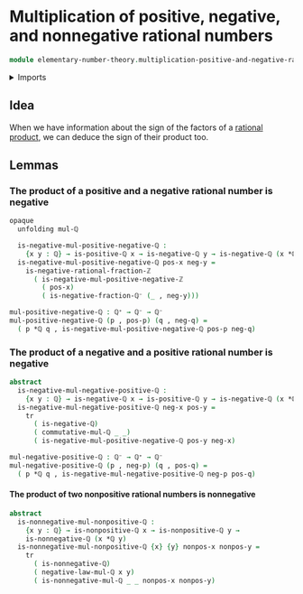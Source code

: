 # Multiplication of positive, negative, and nonnegative rational numbers

```agda
module elementary-number-theory.multiplication-positive-and-negative-rational-numbers where
```

<details><summary>Imports</summary>

```agda
open import elementary-number-theory.multiplication-positive-and-negative-integers
open import elementary-number-theory.multiplication-rational-numbers
open import elementary-number-theory.negative-rational-numbers
open import elementary-number-theory.nonnegative-rational-numbers
open import elementary-number-theory.nonpositive-rational-numbers
open import elementary-number-theory.positive-rational-numbers
open import elementary-number-theory.rational-numbers

open import foundation.dependent-pair-types
open import foundation.transport-along-identifications
```

</details>

## Idea

When we have information about the sign of the factors of a
[rational product](elementary-number-theory.multiplication-rational-numbers.md),
we can deduce the sign of their product too.

## Lemmas

### The product of a positive and a negative rational number is negative

```agda
opaque
  unfolding mul-ℚ

  is-negative-mul-positive-negative-ℚ :
    {x y : ℚ} → is-positive-ℚ x → is-negative-ℚ y → is-negative-ℚ (x *ℚ y)
  is-negative-mul-positive-negative-ℚ pos-x neg-y =
    is-negative-rational-fraction-ℤ
      ( is-negative-mul-positive-negative-ℤ
        ( pos-x)
        ( is-negative-fraction-ℚ⁻ (_ , neg-y)))

mul-positive-negative-ℚ : ℚ⁺ → ℚ⁻ → ℚ⁻
mul-positive-negative-ℚ (p , pos-p) (q , neg-q) =
  ( p *ℚ q , is-negative-mul-positive-negative-ℚ pos-p neg-q)
```

### The product of a negative and a positive rational number is negative

```agda
abstract
  is-negative-mul-negative-positive-ℚ :
    {x y : ℚ} → is-negative-ℚ x → is-positive-ℚ y → is-negative-ℚ (x *ℚ y)
  is-negative-mul-negative-positive-ℚ neg-x pos-y =
    tr
      ( is-negative-ℚ)
      ( commutative-mul-ℚ _ _)
      ( is-negative-mul-positive-negative-ℚ pos-y neg-x)

mul-negative-positive-ℚ : ℚ⁻ → ℚ⁺ → ℚ⁻
mul-negative-positive-ℚ (p , neg-p) (q , pos-q) =
  ( p *ℚ q , is-negative-mul-negative-positive-ℚ neg-p pos-q)
```

#### The product of two nonpositive rational numbers is nonnegative

```agda
abstract
  is-nonnegative-mul-nonpositive-ℚ :
    {x y : ℚ} → is-nonpositive-ℚ x → is-nonpositive-ℚ y →
    is-nonnegative-ℚ (x *ℚ y)
  is-nonnegative-mul-nonpositive-ℚ {x} {y} nonpos-x nonpos-y =
    tr
      ( is-nonnegative-ℚ)
      ( negative-law-mul-ℚ x y)
      ( is-nonnegative-mul-ℚ _ _ nonpos-x nonpos-y)
```
